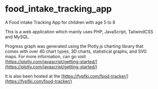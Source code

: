 # food_intake_tracking_app
A Food intake Tracking App for children with age 5 to 8 

This is a web application which mainly uses PHP, JavaScript, TailwindCSS and MySQL.

Progress graph was generated using the Plotly.js charting library that comes with over 40 chart types, 3D charts, statistical graphs, and SVG maps. For more information, can go visit [https://plotly.com/javascript/getting-started/](https://plotly.com/javascript/getting-started/)

It is also been hosted at the [https://fypfki.com/food-tracker/](https://fypfki.com/food-tracker/)
